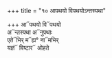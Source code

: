 +++
title = "१० आपथयो विपथयोऽन्तस्पथा"

+++
आ᳓पथयो वि᳓पथयो  
अ᳓न्तस्पथा अ᳓नुपथाः  
एते᳓भिर् म᳓ह्य° ना᳓मभिर्  
यज्ञं᳓ विष्टार᳓ ओहते